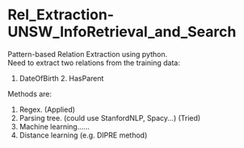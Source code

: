 # Rel_Extraction-UNSW_InfoRetrieval_and_Search
Pattern-based Relation Extraction using python.  
Need to extract two relations from the training data:  
1. DateOfBirth 2. HasParent  
  
Methods are:  
1. Regex. (Applied)  
2. Parsing tree. (could use StanfordNLP, Spacy...) (Tried)  
3. Machine learning......  
4. Distance learning (e.g. DIPRE method)  
